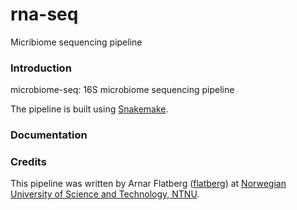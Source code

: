 # rna-seq
Micribiome sequencing pipeline

### Introduction
microbiome-seq: 16S microbiome sequencing pipeline

The pipeline is built using [Snakemake](https://snakemake.readthedocs.io).


### Documentation

### Credits
This pipeline was written by Arnar Flatberg ([flatberg](https://github.com/flatberg)) at [Norwegian University of Science and Technology, NTNU](http://www.ntnu.no).
